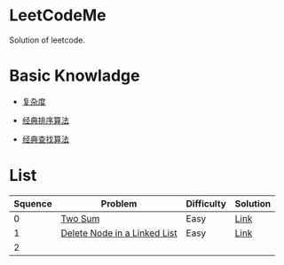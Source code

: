 # LeetCodeMe

Solution of leetcode.

# Basic Knowladge

- [复杂度](https://github.com/PleaseCallMeCoder/LeetCodeMe/blob/master/Basic%20knowledge/%E5%A4%8D%E6%9D%82%E5%BA%A6.md)

- [经典排序算法](https://github.com/PleaseCallMeCoder/LeetCodeMe/blob/master/Basic%20knowledge/%E5%B8%B8%E8%A7%81%E6%8E%92%E5%BA%8F%E7%AE%97%E6%B3%95.md)

- [经典查找算法](https://github.com/PleaseCallMeCoder/LeetCodeMe/blob/master/Basic%20knowledge/%E5%B8%B8%E8%A7%81%E6%8E%92%E5%BA%8F%E7%AE%97%E6%B3%95.md)

# List

| Squence | Problem                                  | Difficulty | Solution                                 |
| ------- | ---------------------------------------- | ---------- | ---------------------------------------- |
| 0       | [Two Sum](https://leetcode.com/problems/two-sum/description/) | Easy       | [Link](https://github.com/PleaseCallMeCoder/LeetCodeMe/blob/master/Solution/TwoSum.md) |
| 1       | [Delete Node in a Linked List](https://leetcode.com/problems/delete-node-in-a-linked-list/description/) | Easy       | [Link](https://github.com/PleaseCallMeCoder/LeetCodeMe/blob/master/Solution/DeleteNode.md) |
| 2       |                                          |            |                                          |

